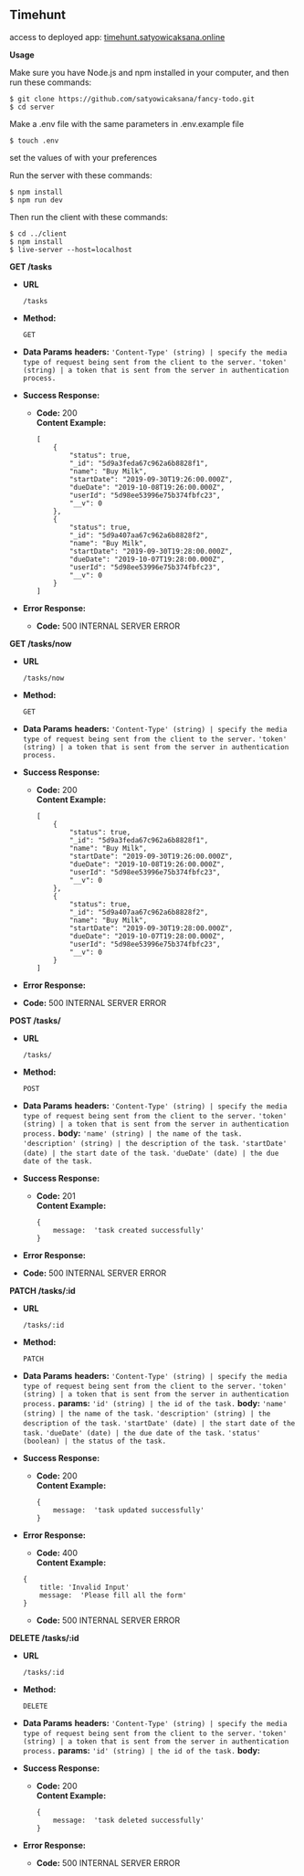 
**Timehunt**
----

access to deployed app: [timehunt.satyowicaksana.online](http://timehunt.satyowicaksana.online)

**Usage**

Make sure you have Node.js and npm installed in your computer, and then run these commands:

```
$ git clone https://github.com/satyowicaksana/fancy-todo.git
$ cd server
```

Make a .env file with the same parameters in .env.example file
```
$ touch .env
```
set the values of with your preferences

Run the server with these commands:
```
$ npm install
$ npm run dev
```
Then run the client with these commands:
```
$ cd ../client
$ npm install
$ live-server --host=localhost
```

**GET /tasks**
* **URL**

  `/tasks`

* **Method:**

  `GET` 
  
* **Data Params**
 **headers:**
`'Content-Type' (string) | specify the media type of request being sent from the client to the server.`
`'token' (string) | a token that is sent from the server in authentication process.`

* **Success Response:**

  * **Code:** 200 <br />
    **Content Example:** 
    ```
    [
        {
            "status": true,
            "_id": "5d9a3feda67c962a6b8828f1",
            "name": "Buy Milk",
            "startDate": "2019-09-30T19:26:00.000Z",
            "dueDate": "2019-10-08T19:26:00.000Z",
            "userId": "5d98ee53996e75b374fbfc23",
            "__v": 0
        },
        {
            "status": true,
            "_id": "5d9a407aa67c962a6b8828f2",
            "name": "Buy Milk",
            "startDate": "2019-09-30T19:28:00.000Z",
            "dueDate": "2019-10-07T19:28:00.000Z",
            "userId": "5d98ee53996e75b374fbfc23",
            "__v": 0
        }
    ]
    ```
 
* **Error Response:**

  * **Code:** 500 INTERNAL SERVER ERROR <br />

**GET /tasks/now**
* **URL**

  `/tasks/now`

* **Method:**

  `GET` 

* **Data Params**
 **headers:**
`'Content-Type' (string) | specify the media type of request being sent from the client to the server.`
`'token' (string) | a token that is sent from the server in authentication process.`

* **Success Response:**

  * **Code:** 200 <br />
    **Content Example:** 
    ```
    [
        {
            "status": true,
            "_id": "5d9a3feda67c962a6b8828f1",
            "name": "Buy Milk",
            "startDate": "2019-09-30T19:26:00.000Z",
            "dueDate": "2019-10-08T19:26:00.000Z",
            "userId": "5d98ee53996e75b374fbfc23",
            "__v": 0
        },
        {
            "status": true,
            "_id": "5d9a407aa67c962a6b8828f2",
            "name": "Buy Milk",
            "startDate": "2019-09-30T19:28:00.000Z",
            "dueDate": "2019-10-07T19:28:00.000Z",
            "userId": "5d98ee53996e75b374fbfc23",
            "__v": 0
        }
    ]
    ```
 * **Error Response:**

  * **Code:** 500 INTERNAL SERVER ERROR <br />
   
**POST /tasks/**
* **URL**

  `/tasks/`

* **Method:**

  `POST` 

* **Data Params**
 **headers:**
`'Content-Type' (string) | specify the media type of request being sent from the client to the server.`
`'token' (string) | a token that is sent from the server in authentication process.`
**body:**
`'name' (string) | the name of the task.`
`'description' (string) | the description of the task.`
`'startDate' (date) | the start date of the task.`
`'dueDate' (date) | the due date of the task.`


* **Success Response:**

  * **Code:** 201 <br />
    **Content Example:** 
    ```
    {
	    message:  'task created successfully'
    }
    ```


 * **Error Response:**

  * **Code:** 500 INTERNAL SERVER ERROR <br />

**PATCH /tasks/:id**
* **URL**

  `/tasks/:id`

* **Method:**

  `PATCH` 

* **Data Params**
 **headers:**
`'Content-Type' (string) | specify the media type of request being sent from the client to the server.`
`'token' (string) | a token that is sent from the server in authentication process.`
**params:**
`'id' (string) | the id of the task.`
**body:**
`'name' (string) | the name of the task.`
`'description' (string) | the description of the task.`
`'startDate' (date) | the start date of the task.`
`'dueDate' (date) | the due date of the task.`
`'status' (boolean) | the status of the task.`


* **Success Response:**

  * **Code:** 200 <br />
    **Content Example:** 
    ```
    {
	    message:  'task updated successfully'
    }
    ```

 * **Error Response:**
	  * **Code:** 400 <br />
	    **Content Example:** 
    ```
    {
	    title: 'Invalid Input'
	    message:  'Please fill all the form'
    }
    ```

	  * **Code:** 500 INTERNAL SERVER ERROR <br />
	   
**DELETE /tasks/:id**
* **URL**

  `/tasks/:id`

* **Method:**

  `DELETE` 

* **Data Params**
 **headers:**
`'Content-Type' (string) | specify the media type of request being sent from the client to the server.`
`'token' (string) | a token that is sent from the server in authentication process.`
**params:**
`'id' (string) | the id of the task.`
**body:**


* **Success Response:**

  * **Code:** 200 <br />
    **Content Example:** 
    ```
    {
	    message:  'task deleted successfully'
    }
    ```

 * **Error Response:**

	  * **Code:** 500 INTERNAL SERVER ERROR <br />

